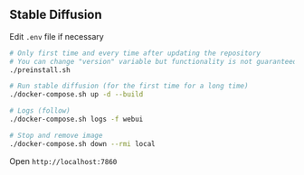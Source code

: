 ## Stable Diffusion

Edit `.env` file if necessary

```sh
# Only first time and every time after updating the repository
# You can change "version" variable but functionality is not guaranteed
./preinstall.sh

# Run stable diffusion (for the first time for a long time)
./docker-compose.sh up -d --build

# Logs (follow)
./docker-compose.sh logs -f webui

# Stop and remove image
./docker-compose.sh down --rmi local
```

Open `http://localhost:7860`
